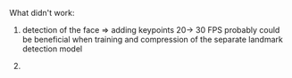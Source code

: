 What didn't work:

1. detection of the face => adding keypoints 
20-> 30 FPS
probably could be beneficial when training and compression of the separate landmark detection model

2. 